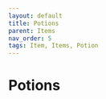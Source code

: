 ```yaml
---
layout: default
title: Potions
parent: Items
nav_order: 5
tags: Item, Items, Potion
---
```


# Potions
